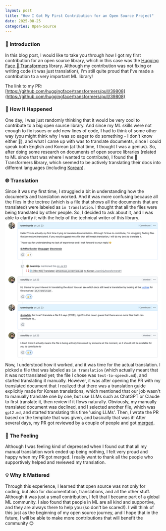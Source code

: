 ```yaml
---
layout: post
title: "How I Got My First Contribution for an Open Source Project"
date: 2025-08-25
categories: Open-Source
---
```


### 📌 Introduction
In this blog post, I would like to take you through how I got my first contribution for an open source library, which in this case was the [Hugging Face 🤗 Transformers](https://github.com/huggingface/transformers) library. Although my contribution was not fixing or writing code (it was just translation), I'm still quite proud that I've made a contribution to a very important ML library!

The link to my PR: [https://github.com/huggingface/transformers/pull/39808](https://github.com/huggingface/transformers/pull/39808)

### 🌱 How It Happened
One day, I was just randomly thinking that it would be very cool to contribute to a big open source library. And since my ML skills were not enough to fix issues or add new lines of code, I had to think of some other way (you might think why I was so eager to do something - I don't know either 😬), and what I came up with was to translate documents, since I could speak both English and Korean (at that time, I thought I was a genius). So, after doing some research on documents of open source libraries (related to ML since that was where I wanted to contribute), I found the 🤗 Transformers library, which seemed to be actively translating their docs into different languages (including [Korean](https://github.com/huggingface/transformers/issues/20179)).

### 🌐 Translation
Since it was my first time, I struggled a bit in understanding how the documents and translation worked. And it was more confusing because all the files in the toctree (which is a file that shows all the documents that are translated) were labeled as `in translation`. I thought that all the files were being translated by other people. So, I decided to ask about it, and I was able to clarify it with the help of the technical writer of this library.  
![Discussion](/assets/images/posts/2025/first-contribution/discussion.png)  
Now, I understood how it worked, and it was time for the actual translation. I picked a file that was labeled as `in translation` (which actually meant that it was not translated yet; the file I chose was `text-to-speech.md`), and started translating it manually. However, it was after opening the PR with my translated document that I realized that there was a translation guide explicitly made for Korean translations, which mentioned that our job wasn't to manually translate one by one, but use LLMs such as ChatGPT or Claude to first translate it, then review if it flows naturally. Obviously, my manually translated document was declined, and I selected another file, which was `gpt2.md`, and started translating this time 'using LLMs'. Then, I wrote the PR based on the template that was given, and basically that was it! After several days, my PR got reviewed by a couple of people and got [merged](https://github.com/huggingface/transformers/pull/39808).

### 🙌 The Feeling
Although I was feeling kind of depressed when I found out that all my manual translation work ended up being nothing, I felt very proud and happy when my PR got merged. I really want to thank all the people who supportively helped and reviewed my translation.

### 💡 Why It Mattered
Through this experience, I learned that open source was not only for coding, but also for documentation, translations, and all the other stuff. Although it was just a small contribution, I felt that I became part of a global ML community. I also found that people in ML are all kind and supportive, and they are always there to help you (so don't be scared!). I will think of this just as the beginning of my open source journey, and I hope that in the future, I will be able to make more contributions that will benefit the community 😊